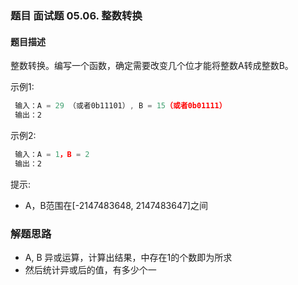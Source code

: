 ### 题目 面试题 05.06. 整数转换
#### 题目描述
整数转换。编写一个函数，确定需要改变几个位才能将整数A转成整数B。

示例1:

```js
 输入：A = 29 （或者0b11101）, B = 15（或者0b01111）
 输出：2
```
示例2:

```js
 输入：A = 1，B = 2
 输出：2
```
提示:

- A，B范围在[-2147483648, 2147483647]之间


### 解题思路
- A, B 异或运算，计算出结果，中存在1的个数即为所求
- 然后统计异或后的值，有多少个一